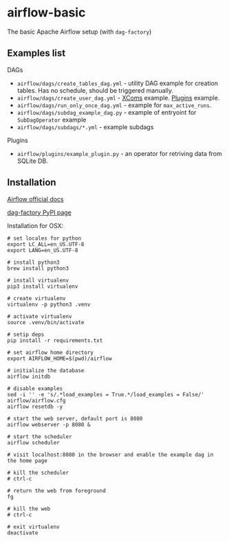 # airflow-basic
The basic Apache Airflow setup (with `dag-factory`)

## Examples list
DAGs
- `airflow/dags/create_tables_dag.yml` - utility DAG example
for creation tables. Has no schedule, should be triggered manually.
- `airflow/dags/create_user_dag.yml` - [XComs](https://airflow.apache.org/concepts.html#xcoms)
example. [Plugins](https://airflow.apache.org/plugins.html) example.
- `airflow/dags/run_only_once_dag.yml` - example for `max_active_runs`.
- `airflow/dags/subdag_example_dag.py` - example of entryoint for `SubDagOperator` example
- `airflow/dags/subdags/*.yml` - example subdags

Plugins
- `airflow/plugins/example_plugin.py` - an operator for retriving data from
SQLite DB.

## Installation
[Airflow official docs](https://airflow.apache.org/start.html)

[dag-factory PyPI page](https://pypi.org/project/dag-factory/)

Installation for OSX:
```
# set locales for python
export LC_ALL=en_US.UTF-8
export LANG=en_US.UTF-8

# install python3
brew install python3

# install virtualenv
pip3 install virtualenv

# create virtualenv
virtualenv -p python3 .venv

# activate virtualenv
source .venv/bin/activate

# setip deps
pip install -r requirements.txt

# set airflow home directory
export AIRFLOW_HOME=$(pwd)/airflow

# initialize the database
airflow initdb

# disable examples
sed -i '' -e 's/.*load_examples = True.*/load_examples = False/' airflow/airflow.cfg
airflow resetdb -y

# start the web server, default port is 8080
airflow webserver -p 8080 &

# start the scheduler
airflow scheduler

# visit localhost:8080 in the browser and enable the example dag in the home page

# kill the scheduler
# ctrl-c

# return the web from foreground
fg

# kill the web
# ctrl-c

# exit virtualenv
deactivate
```
